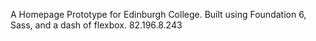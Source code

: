 A Homepage Prototype for Edinburgh College. Built using Foundation 6, Sass, and a dash of flexbox. 
82.196.8.243

